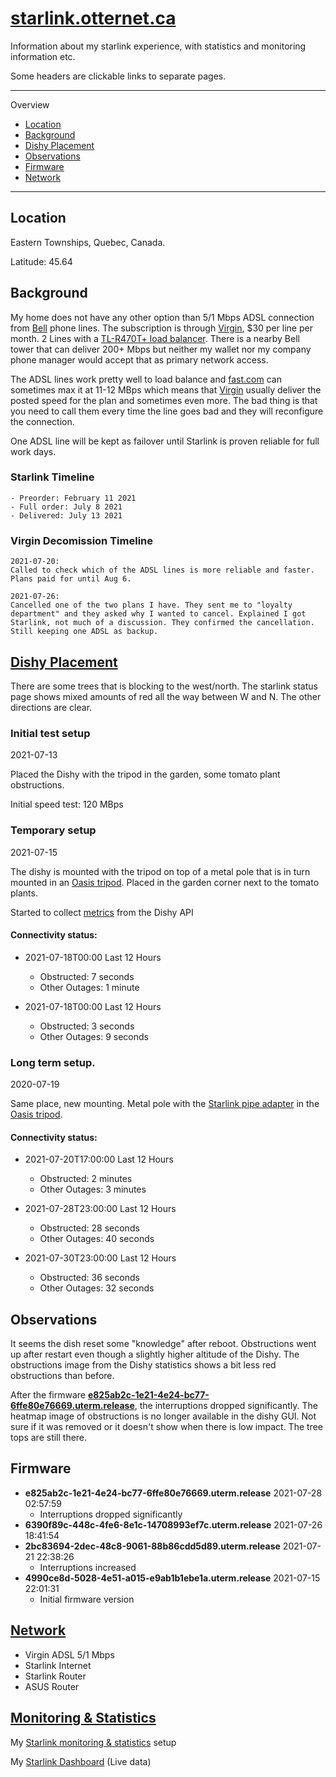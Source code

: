 # [starlink.otternet.ca](http://starlink.otternet.ca)

Information about my starlink experience, with statistics and monitoring information etc.

Some headers are clickable links to separate pages.

---
Overview
* [Location](#Location)
* [Background](#Background)
* [Dishy Placement](#Dishy-Placement)
* [Observations](#Observations)
* [Firmware](#Firmware)
* [Network](#Network)

---
## Location
Eastern Townships, Quebec, Canada.

Latitude: 45.64

## Background

My home does not have any other option than 5/1 Mbps ADSL connection from [Bell](http://www.bell.ca) phone lines. The subscription is through [Virgin](https://www.virginmobile.ca/en/home/index.html), $30 per line per month. 2 Lines with a [TL-R470T+ load balancer](https://www.tp-link.com/us/business-networking/load-balance-router/tl-r470t+/). There is a nearby Bell tower that can deliver 200+ Mbps but neither my wallet nor my company phone manager would accept that as primary network access.

The ADSL lines work pretty well to load balance and [fast.com](http://fast.com) can sometimes max it at 11-12 MBps which means that [Virgin](https://www.virginmobile.ca/en/home/index.html) usually deliver the posted speed for the plan and sometimes even more. The bad thing is that you need to call them every time the line goes bad and they will reconfigure the connection.

One ADSL line will be kept as failover until Starlink is proven reliable for full work days.

### Starlink Timeline
```
- Preorder: February 11 2021
- Full order: July 8 2021
- Delivered: July 13 2021
```
### Virgin Decomission Timeline
```
2021-07-20: 
Called to check which of the ADSL lines is more reliable and faster. Plans paid for until Aug 6.

2021-07-26:
Cancelled one of the two plans I have. They sent me to "loyalty department" and they asked why I wanted to cancel. Explained I got Starlink, not much of a discussion. They confirmed the cancellation. Still keeping one ADSL as backup.
```

## [Dishy Placement](./placement/)

There are some trees that is blocking to the west/north. The starlink status page shows mixed amounts of red all the way between W and N. The other directions are clear.

### Initial test setup

2021-07-13

Placed the Dishy with the tripod in the garden, some tomato plant obstructions. 

Initial speed test: 120 MBps

### Temporary setup

2021-07-15

The dishy is mounted with the tripod on top of a metal pole that is in turn mounted in an [Oasis tripod](http://www.satelliteoasis.com/2-in-od-satellite-dish-tripod-for-directv-slimline-hd-dish/). Placed in the garden corner next to the tomato plants.

Started to collect [metrics](./network/statistics) from the Dishy API

#### Connectivity status:
- 2021-07-18T00:00 Last 12 Hours
    * Obstructed: 7 seconds
    * Other Outages: 1 minute

- 2021-07-18T00:00 Last 12 Hours
    * Obstructed: 3 seconds
    * Other Outages: 9 seconds



### Long term setup.

2020-07-19

Same place, new mounting. Metal pole with the [Starlink pipe adapter](https://shop.starlink.com/products/ca-consumer-mount-pipeadapter-grey) in the [Oasis tripod](http://www.satelliteoasis.com/2-in-od-satellite-dish-tripod-for-directv-slimline-hd-dish/).

#### Connectivity status:
- 2021-07-20T17:00:00 Last 12 Hours
    * Obstructed: 2 minutes
    * Other Outages: 3 minutes

- 2021-07-28T23:00:00 Last 12 Hours
    * Obstructed: 28 seconds
    * Other Outages: 40 seconds

- 2021-07-30T23:00:00 Last 12 Hours
    * Obstructed: 36 seconds
    * Other Outages: 32 seconds

## Observations
It seems the dish reset some "knowledge" after reboot. Obstructions went up after restart even though a slightly higher altitude of the Dishy. The obstructions image from the Dishy statistics shows a bit less red obstructions than before.

After the firmware __[e825ab2c-1e21-4e24-bc77-6ffe80e76669.uterm.release](https://docs.google.com/spreadsheets/d/1nsdLZ34VVX1qNVlDlAErzLov-fb_ZWgpYAQJWp_W8ic/edit#gid=383580049)__, the interruptions dropped significantly. The heatmap image of obstructions is no longer available in the dishy GUI. Not sure if it was removed or it doesn't show when there is low impact. The tree tops are still there.

## Firmware

* __e825ab2c-1e21-4e24-bc77-6ffe80e76669.uterm.release__ 2021-07-28 02:57:59
    - Interruptions dropped significantly
* __6390f89c-448c-4fe6-8e1c-14708993ef7c.uterm.release__ 2021-07-26 18:41:54
* __2bc83694-2dec-48c8-9061-88b86cdd5d89.uterm.release__ 2021-07-21 22:38:26
    - Interruptions increased
* __4990ce8d-5028-4e51-a015-e9ab1b1ebe1a.uterm.release__
2021-07-15 22:01:31
    - Initial firmware version

## [Network](./network)
- Virgin ADSL 5/1 Mbps
- Starlink Internet
- Starlink Router
- ASUS Router

## [Monitoring & Statistics](./network/statistics)
My [Starlink monitoring & statistics](./network/statistics) setup

My [Starlink Dashboard](https://grafana.otternet.ca/d/ymkHwLaMz/) (Live data)
